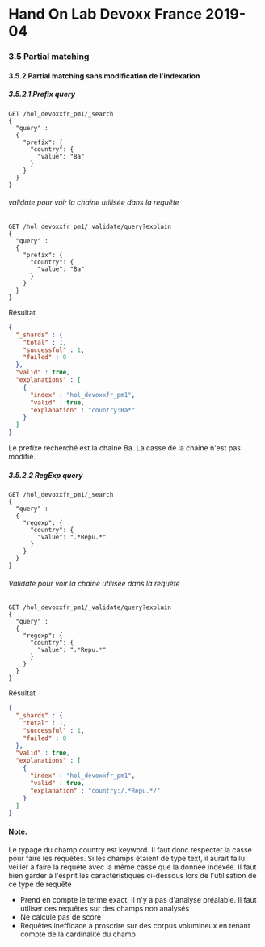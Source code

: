 # Hand On Lab Devoxx France 2019-04
### 3.5 Partial matching
#### 3.5.2 Partial matching sans modification de l’indexation
##### 3.5.2.1 Prefix query  

```shell
GET /hol_devoxxfr_pm1/_search
{
  "query" :
  {
    "prefix": {
      "country": {
        "value": "Ba"
      }
    }
  }
}
```

###### validate pour voir la chaine utilisée dans la requête

```shell
GET /hol_devoxxfr_pm1/_validate/query?explain
{
  "query" :
  {
    "prefix": {
      "country": {
        "value": "Ba"
      }
    }
  }
}
```

Résultat
```json
{
  "_shards" : {
    "total" : 1,
    "successful" : 1,
    "failed" : 0
  },
  "valid" : true,
  "explanations" : [
    {
      "index" : "hol_devoxxfr_pm1",
      "valid" : true,
      "explanation" : "country:Ba*"
    }
  ]
}
```
Le prefixe recherché est la chaine Ba. La casse de la chaine n'est pas modifié.



##### 3.5.2.2 RegExp query

```shell
GET /hol_devoxxfr_pm1/_search
{
  "query" :
  {
    "regexp": {
      "country": {
        "value": ".*Repu.*"
      }
    }
  }
}
```


###### Validate pour voir la chaine utilisée dans la requête

```shell
GET /hol_devoxxfr_pm1/_validate/query?explain
{
  "query" :
  {
    "regexp": {
      "country": {
        "value": ".*Repu.*"
      }
    }
  }
}
```

Résultat
```json
{
  "_shards" : {
    "total" : 1,
    "successful" : 1,
    "failed" : 0
  },
  "valid" : true,
  "explanations" : [
    {
      "index" : "hol_devoxxfr_pm1",
      "valid" : true,
      "explanation" : "country:/.*Repu.*/"
    }
  ]
}
```


#### Note. 
Le typage du champ country est keyword. Il faut donc respecter la casse pour faire les requêtes. Si les champs étaient de type text, il aurait fallu veiller à faire la requête avec la même casse que la donnée indexée. Il faut bien garder à l'esprit les caractéristiques ci-dessous lors de l'utilisation de ce type de requête
* Prend en compte le terme exact. Il n'y a pas d'analyse préalable. Il faut utiliser ces requêtes sur des champs non analysés
* Ne calcule pas de score
* Requêtes inefficace à proscrire sur des corpus volumineux en tenant compte de la cardinalité du champ

